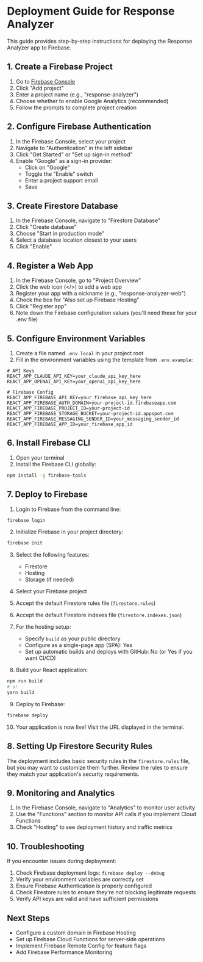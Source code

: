 # Deployment Guide for Response Analyzer

This guide provides step-by-step instructions for deploying the Response Analyzer app to Firebase.

## 1. Create a Firebase Project

1. Go to [Firebase Console](https://console.firebase.google.com/)
2. Click "Add project"
3. Enter a project name (e.g., "response-analyzer")
4. Choose whether to enable Google Analytics (recommended)
5. Follow the prompts to complete project creation

## 2. Configure Firebase Authentication

1. In the Firebase Console, select your project
2. Navigate to "Authentication" in the left sidebar
3. Click "Get Started" or "Set up sign-in method"
4. Enable "Google" as a sign-in provider:
   - Click on "Google"
   - Toggle the "Enable" switch
   - Enter a project support email
   - Save

## 3. Create Firestore Database

1. In the Firebase Console, navigate to "Firestore Database"
2. Click "Create database"
3. Choose "Start in production mode" 
4. Select a database location closest to your users
5. Click "Enable"

## 4. Register a Web App

1. In the Firebase Console, go to "Project Overview"
2. Click the web icon (</>) to add a web app
3. Register your app with a nickname (e.g., "response-analyzer-web")
4. Check the box for "Also set up Firebase Hosting"
5. Click "Register app"
6. Note down the Firebase configuration values (you'll need these for your .env file)

## 5. Configure Environment Variables

1. Create a file named `.env.local` in your project root
2. Fill in the environment variables using the template from `.env.example`:

```
# API Keys
REACT_APP_CLAUDE_API_KEY=your_claude_api_key_here
REACT_APP_OPENAI_API_KEY=your_openai_api_key_here

# Firebase Config
REACT_APP_FIREBASE_API_KEY=your_firebase_api_key_here
REACT_APP_FIREBASE_AUTH_DOMAIN=your-project-id.firebaseapp.com
REACT_APP_FIREBASE_PROJECT_ID=your-project-id
REACT_APP_FIREBASE_STORAGE_BUCKET=your-project-id.appspot.com
REACT_APP_FIREBASE_MESSAGING_SENDER_ID=your_messaging_sender_id
REACT_APP_FIREBASE_APP_ID=your_firebase_app_id
```

## 6. Install Firebase CLI

1. Open your terminal
2. Install the Firebase CLI globally:

```bash
npm install -g firebase-tools
```

## 7. Deploy to Firebase

1. Login to Firebase from the command line:

```bash
firebase login
```

2. Initialize Firebase in your project directory:

```bash
firebase init
```

3. Select the following features:
   - Firestore
   - Hosting
   - Storage (if needed)

4. Select your Firebase project

5. Accept the default Firestore rules file (`firestore.rules`)

6. Accept the default Firestore indexes file (`firestore.indexes.json`)

7. For the hosting setup:
   - Specify `build` as your public directory
   - Configure as a single-page app (SPA): Yes
   - Set up automatic builds and deploys with GitHub: No (or Yes if you want CI/CD)

8. Build your React application:

```bash
npm run build
# or
yarn build
```

9. Deploy to Firebase:

```bash
firebase deploy
```

10. Your application is now live! Visit the URL displayed in the terminal.

## 8. Setting Up Firestore Security Rules

The deployment includes basic security rules in the `firestore.rules` file, but you may want to customize them further. Review the rules to ensure they match your application's security requirements.

## 9. Monitoring and Analytics

1. In the Firebase Console, navigate to "Analytics" to monitor user activity
2. Use the "Functions" section to monitor API calls if you implement Cloud Functions
3. Check "Hosting" to see deployment history and traffic metrics

## 10. Troubleshooting

If you encounter issues during deployment:

1. Check Firebase deployment logs: `firebase deploy --debug`
2. Verify your environment variables are correctly set
3. Ensure Firebase Authentication is properly configured
4. Check Firestore rules to ensure they're not blocking legitimate requests
5. Verify API keys are valid and have sufficient permissions

## Next Steps

- Configure a custom domain in Firebase Hosting
- Set up Firebase Cloud Functions for server-side operations
- Implement Firebase Remote Config for feature flags
- Add Firebase Performance Monitoring